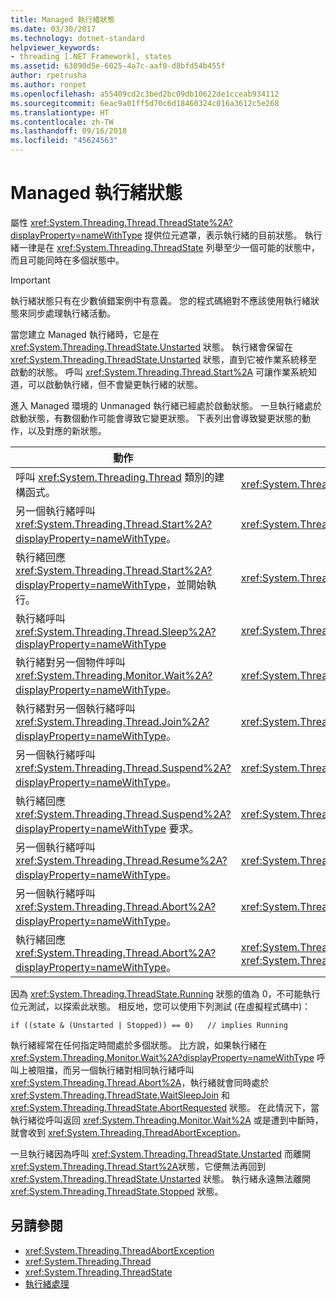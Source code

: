 ```yaml
---
title: Managed 執行緒狀態
ms.date: 03/30/2017
ms.technology: dotnet-standard
helpviewer_keywords:
- threading [.NET Framework], states
ms.assetid: 63890d5e-6025-4a7c-aaf0-d8bfd54b455f
author: rpetrusha
ms.author: ronpet
ms.openlocfilehash: a55409cd2c3bed2bc09db10622de1cceab934112
ms.sourcegitcommit: 6eac9a01ff5d70c6d18460324c016a3612c5e268
ms.translationtype: HT
ms.contentlocale: zh-TW
ms.lasthandoff: 09/16/2018
ms.locfileid: "45624563"
---
```

# <a name="managed-thread-states"></a>Managed 執行緒狀態
屬性 <xref:System.Threading.Thread.ThreadState%2A?displayProperty=nameWithType> 提供位元遮罩，表示執行緒的目前狀態。 執行緒一律是在 <xref:System.Threading.ThreadState> 列舉至少一個可能的狀態中，而且可能同時在多個狀態中。  
  
> [!IMPORTANT]
>  執行緒狀態只有在少數偵錯案例中有意義。 您的程式碼絕對不應該使用執行緒狀態來同步處理執行緒活動。  
  
 當您建立 Managed 執行緒時，它是在 <xref:System.Threading.ThreadState.Unstarted> 狀態。 執行緒會保留在 <xref:System.Threading.ThreadState.Unstarted> 狀態，直到它被作業系統移至啟動的狀態。 呼叫 <xref:System.Threading.Thread.Start%2A> 可讓作業系統知道，可以啟動執行緒，但不會變更執行緒的狀態。  
  
 進入 Managed 環境的 Unmanaged 執行緒已經處於啟動狀態。 一旦執行緒處於啟動狀態，有數個動作可能會導致它變更狀態。 下表列出會導致變更狀態的動作，以及對應的新狀態。  
  
|動作|產生新狀態|  
|------------|-------------------------|  
|呼叫 <xref:System.Threading.Thread> 類別的建構函式。|<xref:System.Threading.ThreadState.Unstarted>|  
|另一個執行緒呼叫 <xref:System.Threading.Thread.Start%2A?displayProperty=nameWithType>。|<xref:System.Threading.ThreadState.Unstarted>|  
|執行緒回應 <xref:System.Threading.Thread.Start%2A?displayProperty=nameWithType>，並開始執行。|<xref:System.Threading.ThreadState.Running>|  
|執行緒呼叫 <xref:System.Threading.Thread.Sleep%2A?displayProperty=nameWithType>|<xref:System.Threading.ThreadState.WaitSleepJoin>|  
|執行緒對另一個物件呼叫 <xref:System.Threading.Monitor.Wait%2A?displayProperty=nameWithType>。|<xref:System.Threading.ThreadState.WaitSleepJoin>|  
|執行緒對另一個執行緒呼叫 <xref:System.Threading.Thread.Join%2A?displayProperty=nameWithType>。|<xref:System.Threading.ThreadState.WaitSleepJoin>|  
|另一個執行緒呼叫 <xref:System.Threading.Thread.Suspend%2A?displayProperty=nameWithType>。|<xref:System.Threading.ThreadState.SuspendRequested>|  
|執行緒回應 <xref:System.Threading.Thread.Suspend%2A?displayProperty=nameWithType> 要求。|<xref:System.Threading.ThreadState.Suspended>|  
|另一個執行緒呼叫 <xref:System.Threading.Thread.Resume%2A?displayProperty=nameWithType>。|<xref:System.Threading.ThreadState.Running>|  
|另一個執行緒呼叫 <xref:System.Threading.Thread.Abort%2A?displayProperty=nameWithType>。|<xref:System.Threading.ThreadState.AbortRequested>|  
|執行緒回應 <xref:System.Threading.Thread.Abort%2A?displayProperty=nameWithType>。|<xref:System.Threading.ThreadState.Aborted>，然後 <xref:System.Threading.ThreadState.Stopped>|  
  
 因為 <xref:System.Threading.ThreadState.Running> 狀態的值為 0，不可能執行位元測試，以探索此狀態。 相反地，您可以使用下列測試 (在虛擬程式碼中)：  
  
```  
if ((state & (Unstarted | Stopped)) == 0)   // implies Running     
```  
  
 執行緒經常在任何指定時間處於多個狀態。 比方說，如果執行緒在 <xref:System.Threading.Monitor.Wait%2A?displayProperty=nameWithType> 呼叫上被阻擋，而另一個執行緒對相同執行緒呼叫 <xref:System.Threading.Thread.Abort%2A>，執行緒就會同時處於 <xref:System.Threading.ThreadState.WaitSleepJoin> 和 <xref:System.Threading.ThreadState.AbortRequested> 狀態。 在此情況下，當執行緒從呼叫返回 <xref:System.Threading.Monitor.Wait%2A> 或是遭到中斷時，就會收到 <xref:System.Threading.ThreadAbortException>。  
  
 一旦執行緒因為呼叫 <xref:System.Threading.ThreadState.Unstarted> 而離開 <xref:System.Threading.Thread.Start%2A>狀態，它便無法再回到 <xref:System.Threading.ThreadState.Unstarted> 狀態。 執行緒永遠無法離開 <xref:System.Threading.ThreadState.Stopped> 狀態。  
  
## <a name="see-also"></a>另請參閱

- <xref:System.Threading.ThreadAbortException>  
- <xref:System.Threading.Thread>  
- <xref:System.Threading.ThreadState>  
- [執行緒處理](../../../docs/standard/threading/index.md)
